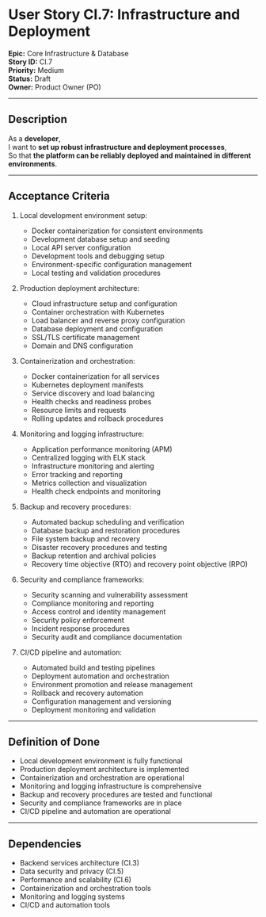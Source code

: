# User Story CI.7: Infrastructure and Deployment

**Epic:** Core Infrastructure & Database  
**Story ID:** CI.7  
**Priority:** Medium  
**Status:** Draft  
**Owner:** Product Owner (PO)

---

## Description

As a **developer**,  
I want to **set up robust infrastructure and deployment processes**,  
So that **the platform can be reliably deployed and maintained in different environments**.

---

## Acceptance Criteria

1. Local development environment setup:
   - Docker containerization for consistent environments
   - Development database setup and seeding
   - Local API server configuration
   - Development tools and debugging setup
   - Environment-specific configuration management
   - Local testing and validation procedures

2. Production deployment architecture:
   - Cloud infrastructure setup and configuration
   - Container orchestration with Kubernetes
   - Load balancer and reverse proxy configuration
   - Database deployment and configuration
   - SSL/TLS certificate management
   - Domain and DNS configuration

3. Containerization and orchestration:
   - Docker containerization for all services
   - Kubernetes deployment manifests
   - Service discovery and load balancing
   - Health checks and readiness probes
   - Resource limits and requests
   - Rolling updates and rollback procedures

4. Monitoring and logging infrastructure:
   - Application performance monitoring (APM)
   - Centralized logging with ELK stack
   - Infrastructure monitoring and alerting
   - Error tracking and reporting
   - Metrics collection and visualization
   - Health check endpoints and monitoring

5. Backup and recovery procedures:
   - Automated backup scheduling and verification
   - Database backup and restoration procedures
   - File system backup and recovery
   - Disaster recovery procedures and testing
   - Backup retention and archival policies
   - Recovery time objective (RTO) and recovery point objective (RPO)

6. Security and compliance frameworks:
   - Security scanning and vulnerability assessment
   - Compliance monitoring and reporting
   - Access control and identity management
   - Security policy enforcement
   - Incident response procedures
   - Security audit and compliance documentation

7. CI/CD pipeline and automation:
   - Automated build and testing pipelines
   - Deployment automation and orchestration
   - Environment promotion and release management
   - Rollback and recovery automation
   - Configuration management and versioning
   - Deployment monitoring and validation

---

## Definition of Done

- Local development environment is fully functional
- Production deployment architecture is implemented
- Containerization and orchestration are operational
- Monitoring and logging infrastructure is comprehensive
- Backup and recovery procedures are tested and functional
- Security and compliance frameworks are in place
- CI/CD pipeline and automation are operational

---

## Dependencies

- Backend services architecture (CI.3)
- Data security and privacy (CI.5)
- Performance and scalability (CI.6)
- Containerization and orchestration tools
- Monitoring and logging systems
- CI/CD and automation tools 
